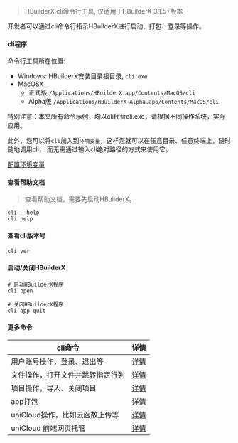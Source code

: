 > HBuilderX cli命令行工具, 仅适用于HBuilderX 3.1.5+版本

开发者可以通过cli命令行指示HBuilderX进行启动、打包、登录等操作。

#### cli程序

命令行工具所在位置:

- Windows: HBuilderX安装目录根目录, `cli.exe`
- MacOSX
    - 正式版 `/Applications/HBuilderX.app/Contents/MacOS/cli`
    - Alpha版 `/Applications/HBuilderX-Alpha.app/Contents/MacOS/cli`

特别注意：本文所有命令示例，均以cli代替cli.exe，请根据不同操作系统，实际应用。

此外，您可以将`cli`加入到`环境变量`，这样您就可以在任意目录、任意终端上，随时随地调用cli， 而无需通过输入cli绝对路径的方式来使用它。

[配置环境变量](/cli/env)

#### 查看帮助文档

> 查看帮助文档，需要先启动HBuilderX。

```shell
cli --help
cli help
```

#### 查看cli版本号

```shell
cli ver
```

#### 启动/关闭HBuilderX

```shell
# 启动HBuilderX程序
cli open

# 关闭HBuilderX程序
cli app quit
```

#### 更多命令

|cli命令												|详情													|
|--															|--														|
|用户账号操作，登录、退出等			|[详情](/cli/user)						|
|文件操作，打开文件并跳转指定行列				|[详情](/cli/file)					|
|项目操作，导入、关闭项目				|[详情](/cli/project)					|
|app打包												|[详情](/cli/pack)						|
|uniCloud操作，比如云函数上传等	|[详情](/cli/uniCloud)				|
|uniCloud 前端网页托管					|[详情](/cli/uniCloud-hosting)|
